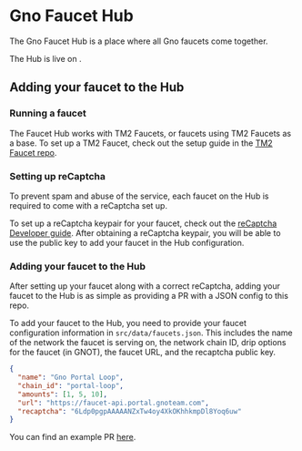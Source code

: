 # Gno Faucet Hub

The Gno Faucet Hub is a place where all Gno faucets come together.

The Hub is live on <URL>.


## Adding your faucet to the Hub

### Running a faucet
The Faucet Hub works with TM2 Faucets, or faucets using TM2 Faucets as a base.
To set up a TM2 Faucet, check out the setup guide in the 
[TM2 Faucet repo](https://github.com/gnolang/faucet).

### Setting up reCaptcha
To prevent spam and abuse of the service, each faucet on the Hub is required to 
come with a reCaptcha set up. 

To set up a reCaptcha keypair for your faucet, check out the [reCaptcha Developer 
guide](https://developers.google.com/recaptcha). After obtaining a reCaptcha 
keypair, you will be able to use the public key to add your faucet in the 
Hub configuration.

### Adding your faucet to the Hub
After setting up your faucet along with a correct reCaptcha, adding your faucet 
to the Hub is as simple as providing a PR with a JSON config to this repo.

To add your faucet to the Hub, you need to provide your faucet configuration
information in `src/data/faucets.json`. This includes the name of the network
the faucet is serving on, the network chain ID, drip options for the faucet (in
GNOT), the faucet URL, and the recaptcha public key. 

```json
{
  "name": "Gno Portal Loop",
  "chain_id": "portal-loop",
  "amounts": [1, 5, 10],
  "url": "https://faucet-api.portal.gnoteam.com",
  "recaptcha": "6Ldp0pgpAAAAANZxTw4oy4XkOKhhkmpDl8Yoq6uw"
}
```

You can find an example PR [here](https://github.com/gnolang/faucet-hub/pull/16).
